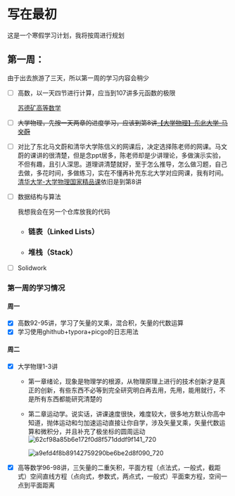 # 写在最初
这是一个寒假学习计划，我将按周进行规划

## 第一周：

由于出去旅游了三天，所以第一周的学习内容会稍少

- [ ] 高数，以一天四节进行计算，应当到107讲多元函数的极限

  [苏德矿高等数学](https://www.bilibili.com/video/BV1Lt411r7NQ?spm_id_from=333.788.player.switch&vd_source=5233a63dd0b8f709a0cc0d7fd9a725f0&p=96)

- [ ] ~~大学物理，先按一天两章的进度学习，应该到第8讲[【大学物理】东北大学-马文蔚](https://www.bilibili.com/video/BV1qW411H7UX/?share_source=copy_web&vd_source=cdf177ad665393b74a89c709a8ea89a3)~~ 

- [ ] 对比了东北马文蔚和清华大学陈信义的网课后，决定选择陈老师的网课。马文蔚的课讲的很清楚，但是念ppt居多，陈老师却是少讲理论，多做演示实验，不但有趣，且引人深思。道理讲清楚就好，至于怎么推导，怎么做习题，自己去做，多花时间，多做练习，实在不懂再补充东北大学对应网课，我有时间。[清华大学-大学物理国家精品课](https://www.bilibili.com/video/BV1Tt411T7Po?spm_id_from=333.788.recommend_more_video.1&vd_source=5233a63dd0b8f709a0cc0d7fd9a725f0)依旧是到第8讲

- [ ] 数据结构与算法

  我想我会在另一个仓库放我的代码

  - ### 链表（Linked Lists）

  - ### 堆栈（Stack）

- [ ] Solidwork

### 第一周的学习情况

#### 周一

- [x] 高数92-95讲，学习了矢量的叉乘，混合积，矢量的代数运算
- [x] 学习使用ghithub+typora+picgo的日志用法

#### 周二

- [x] 大学物理1-3讲

  - 第一章绪论，现象是物理学的根源，从物理原理上进行的技术创新才是真正的创新，有些东西不必等到完全研究明白再去用，先用，能用就行，不是所有东西都能研究清楚的

  - 第二章运动学。说实话，讲课速度很快，难度较大，很多地方默认你高中知道，抛体运动和匀加速运动直接让你自学，涉及矢量叉乘，矢量代数运算和微积分，并且补充了极坐标的圆周运动![62cf98a85b6e172f0d8f571dddf9f141_720](https://cdn.jsdelivr.net/gh/xixiluyaoyao/Note/202501212318958.png)

    ![a9efd4f8b89142759290be6be2d8f090_720](https://cdn.jsdelivr.net/gh/xixiluyaoyao/Note/202501212319393.png)

- [x] 高等数学96-98讲，三矢量的二重矢积，平面方程（点法式，一般式，截距式）空间直线方程（点向式，参数式，两点式，一般式）平面束方程，空间一点到平面距离









